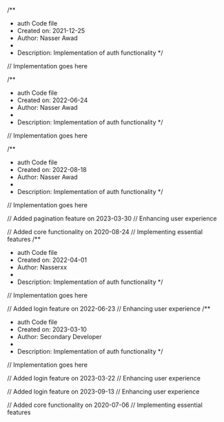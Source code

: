 /**
 * auth Code file
 * Created on: 2021-12-25
 * Author: Nasser Awad
 *
 * Description: Implementation of auth functionality
 */
 
// Implementation goes here

/**
 * auth Code file
 * Created on: 2022-06-24
 * Author: Nasser Awad
 *
 * Description: Implementation of auth functionality
 */
 
// Implementation goes here

/**
 * auth Code file
 * Created on: 2022-08-18
 * Author: Nasser Awad
 *
 * Description: Implementation of auth functionality
 */
 
// Implementation goes here


// Added pagination feature on 2023-03-30
// Enhancing user experience

// Added core functionality on 2020-08-24
// Implementing essential features
/**
 * auth Code file
 * Created on: 2022-04-01
 * Author: Nasserxx
 *
 * Description: Implementation of auth functionality
 */
 
// Implementation goes here


// Added login feature on 2022-06-23
// Enhancing user experience
/**
 * auth Code file
 * Created on: 2023-03-10
 * Author: Secondary Developer
 *
 * Description: Implementation of auth functionality
 */
 
// Implementation goes here


// Added login feature on 2023-03-22
// Enhancing user experience

// Added login feature on 2023-09-13
// Enhancing user experience

// Added core functionality on 2020-07-06
// Implementing essential features
